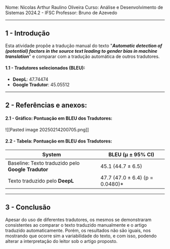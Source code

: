 Nome: Nicolas Arthur Raulino Oliveira
Curso: Análise e Desenvolvimento de Sistemas 2024.2 - IFSC
Professor: Bruno de Azevedo

---
## 1 - Introdução
 Esta atividade propõe a tradução manual do texto "***Automatic detection of (potential) factors in the source text leading to gender bias in machine translation***" e comparar com a tradução automática de outros tradutores.

#### 1.1 - Tradutores selecionados (BLEU):
- **DeepL**: 47.74474
- **Google Tradutor**: 45.05512

---

## 2 - Referências e anexos:

#### 2.1 - Gráfico: Pontuação em BLEU dos Tradutores:
![[Pasted image 20250214200705.png]]

#### 2.2 - Tabela: Pontuação em BLEU dos Tradutores:

| System                                             | BLEU (μ ± 95% CI)               |
| -------------------------------------------------- | ------------------------------- |
| Baseline: Texto traduzido pelo **Google Tradutor** | 45.1 (44.7 ± 6.5)               |
| Texto traduzido pelo **DeepL**                     | 47.7 (47.0 ± 6.4) (p = 0.0480)* |

---
## 3 - Conclusão
Apesar do uso de diferentes tradutores, os mesmos se demonstraram consistentes ao comparar o texto traduzido manualmente e o artigo traduzido automaticamente. Porém, os resultados não são iguais, nos mostrando que ocorre sim a variabilidade do texto, e com isso, podendo alterar a interpretação do leitor sob o artigo proposto.